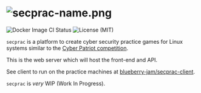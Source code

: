 # ![secprac-name.png](https://directory.theohenson.com/file/img/secprac-name.png)
![Docker Image CI Status](https://github.com/blueberry-jam/secprac-web/workflows/Docker%20Image%20CI/badge.svg) ![License (MIT)](https://img.shields.io/github/license/blueberry-jam/secprac-web)
 
`secprac` is a platform to create cyber security practice games for Linux systems similar to the <a href="https://www.uscyberpatriot.org/">Cyber Patriot competition</a>.

This is the web server which will host the front-end and API.

See client to run on the practice machines at <a href="https://github.com/blueberry-jam/secprac-client">blueberry-jam/secprac-client</a>.

`secprac` is *very* WIP (Work In Progress).
